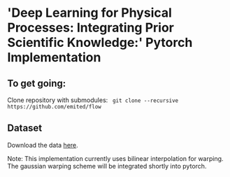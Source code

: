 # 'Deep Learning for Physical Processes: Integrating Prior Scientific Knowledge:' Pytorch Implementation

## To get going:
Clone repository with submodules: ``` git clone --recursive https://github.com/emited/flow```

## Dataset
Download the data [here](http://marine.copernicus.eu/services-portfolio/access-to-products/?option=com_csw&view=details&product_id=GLOBAL_ANALYSIS_FORECAST_PHY_001_024).

Note: This implementation currently uses bilinear interpolation for warping. The gaussian warping scheme will be integrated shortly into pytorch.
